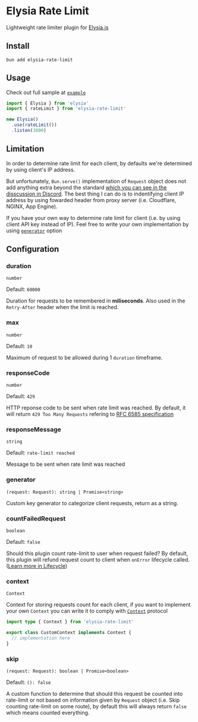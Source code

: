 Elysia Rate Limit
===

Lightweight rate limiter plugin for [Elysia.js](https://elysiajs.com/)

Install
---

```
bun add elysia-rate-limit
```

Usage
---

Check out full sample at [`example`](example/index.ts)

```ts
import { Elysia } from 'elysia'
import { rateLimit } from 'elysia-rate-limit'

new Elysia()
  .use(rateLimit())
  .listen(3000)
```

Limitation
---

In order to determine rate limit for each client, by defaults we're determined by using client's IP address.

But unfortunately, `Bun.serve()` implementation of `Request` object does not add anything extra beyond the standard [which you can see in the disscussion in Discord](https://discord.com/channels/876711213126520882/1006494319697461298). The best thing I can do is to indentifying client IP address by using fowarded header from proxy server (i.e. Cloudflare, NGINX, App Engine).

If you have your own way to determine rate limit for client (i.e. by using client API key instead of IP). Feel free to write your own implementation by using [`generator`](#generator) option

Configuration
---

### duration

`number`

Default: `60000`

Duration for requests to be remembered in **miliseconds**. Also used in the `Retry-After` header when the limit is reached.

### max

`number`

Default: `10`

Maximum of request to be allowed during 1 `duration` timeframe.

### responseCode

`number`

Default: `429`

HTTP reponse code to be sent when rate limit was reached. By default, it will return `429 Too Many Requests` refering to [RFC 6585 specification](https://www.rfc-editor.org/rfc/rfc6585#section-4)

### responseMessage

`string`

Default: `rate-limit reached`

Message to be sent when rate limit was reached

### generator

`(request: Request): string | Promise<string>`

Custom key generator to categorize client requests, return as a string.

### countFailedRequest

`boolean`

Default: `false`

Should this plugin count rate-limit to user when request failed? By default, this plugin will refund request count to client when `onError` lifecycle called. ([Learn more in Lifecycle](https://elysiajs.com/concept/middleware.html#life-cycle))

### context

`Context`

Context for storing requests count for each client, if you want to implement your own `Context` you can write it to comply with [`Context`](./src/@types/Context.ts) protocol

```ts
import type { Context } from 'elysia-rate-limit'

export class CustomContext implements Context {
  // implementation here
}
```

### skip

`(request: Request): boolean | Promise<boolean>`

Default: `(): false`

A custom function to determine that should this request be counted into rate-limit or not based on information given by `Request` object (i.e. Skip counting rate-limit on some route), by default this will always return `false` which means counted everything.

